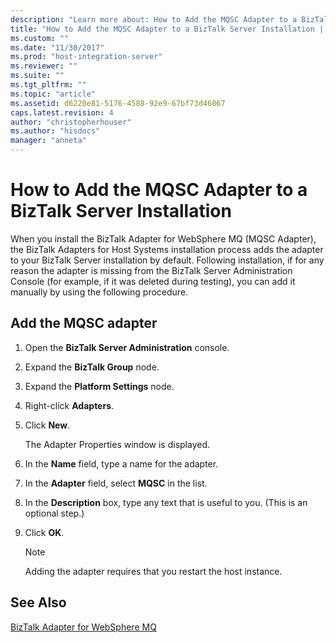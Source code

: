 ```yaml
---
description: "Learn more about: How to Add the MQSC Adapter to a BizTalk Server Installation"
title: "How to Add the MQSC Adapter to a BizTalk Server Installation | Microsoft Docs"
ms.custom: ""
ms.date: "11/30/2017"
ms.prod: "host-integration-server"
ms.reviewer: ""
ms.suite: ""
ms.tgt_pltfrm: ""
ms.topic: "article"
ms.assetid: d6220e81-5176-4588-92e9-67bf73d46067
caps.latest.revision: 4
author: "christopherhouser"
ms.author: "hisdocs"
manager: "anneta"
---
```

# How to Add the MQSC Adapter to a BizTalk Server Installation
When you install the BizTalk Adapter for WebSphere MQ (MQSC Adapter), the BizTalk Adapters for Host Systems installation process adds the adapter to your BizTalk Server installation by default. Following installation, if for any reason the adapter is missing from the BizTalk Server Administration Console (for example, if it was deleted during testing), you can add it manually by using the following procedure.  
  
## Add the MQSC adapter  
  
1.  Open the **BizTalk Server Administration** console.  
  
2.  Expand the **BizTalk Group** node.  
  
3.  Expand the **Platform Settings** node.  
  
4.  Right-click **Adapters**.  
  
5.  Click **New**.  
  
     The Adapter Properties window is displayed.  
  
6.  In the **Name** field, type a name for the adapter.  
  
7.  In the **Adapter** field, select **MQSC** in the list.  
  
8.  In the **Description** box, type any text that is useful to you. (This is an optional step.)  
  
9. Click **OK**.  
  
    > [!NOTE]
    >  Adding the adapter requires that you restart the host instance.  
  
## See Also  
 [BizTalk Adapter for WebSphere MQ](../core/biztalk-adapter-for-websphere-mq2.md)   
